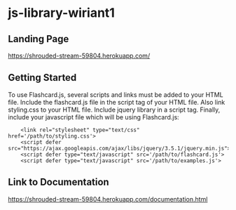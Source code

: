 # js-library-wiriant1
## Landing Page
https://shrouded-stream-59804.herokuapp.com/

## Getting Started
To use Flashcard.js, several scripts and links must be added to your HTML file. Include the flashcard.js file in the script tag of your HTML file. Also link styling.css to your HTML file. Include jquery library in a script tag. Finally, include your javascript file which will be using Flashcard.js:

        <link rel="stylesheet" type="text/css" href='/path/to/styling.css'>
        <script defer src="https://ajax.googleapis.com/ajax/libs/jquery/3.5.1/jquery.min.js">
        <script defer type="text/javascript" src='/path/to/flashcard.js'>
        <script defer type="text/javascript" src='/path/to/examples.js'>

## Link to Documentation
https://shrouded-stream-59804.herokuapp.com/documentation.html
